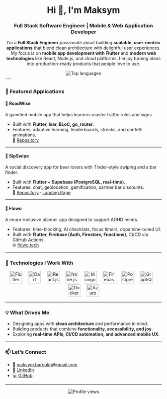 <h1 align="center">Hi 👋, I'm Maksym</h1>
<h3 align="center">Full Stack Software Engineer | Mobile & Web Application Developer</h3>

<p align="center">
I’m a <strong>Full Stack Engineer</strong> passionate about building <strong>scalable, user-centric applications</strong> that blend clean architecture with delightful user experiences.  
My focus is on <strong>mobile app development with Flutter</strong> and <strong>modern web technologies</strong> like React, Node.js, and cloud platforms.  
I enjoy turning ideas into production-ready products that people love to use.
</p>
<div align="center">
  <img 
    src="https://github-readme-stats.vercel.app/api/top-langs?username=Zu9zwan9&layout=compact&langs_count=12&theme=dracula&hide_border=true&card_width=700" 
    alt="Top languages" 
  />
</div>
---

### 🌟 Featured Applications

#### 🚗 RoadWise  
A gamified mobile app that helps learners master traffic rules and signs.  
- Built with **Flutter, Isar, BLoC, go_router**.  
- Features: adaptive learning, leaderboards, streaks, and confetti animations.  
🔗 [Repository](https://github.com/Zu9zwan9/roadwise)

---

#### 🍺 SipSwipe  
A social discovery app for beer lovers with Tinder-style swiping and a bar finder.  
- Built with **Flutter + Supabase (PostgreSQL, real-time)**.  
- Features: chat, geolocation, gamification, partner bar discounts.  
🔗 [Repository](https://github.com/Zu9zwan9/bartinder) · [Landing Page](https://zu9zwan9.github.io/sipswipe-landing/)

---

#### 🧠 Flowo  
A neuro-inclusive planner app designed to support ADHD minds.  
- Features: time-blocking, AI checklists, focus timers, dopamine-tuned UI.  
- Built with **Flutter, Firebase (Auth, Firestore, Functions)**, CI/CD via GitHub Actions.  
🌐 [flowo.tech](https://flowo.tech)

---

### 🧰 Technologies I Work With

<div align="center">
  <img src="https://cdn.jsdelivr.net/gh/devicons/devicon/icons/flutter/flutter-original.svg" height="40" title="Flutter" />
  <img width="12" />
  <img src="https://cdn.jsdelivr.net/gh/devicons/devicon/icons/dart/dart-original.svg" height="40" title="Dart" />
  <img width="12" />
  <img src="https://cdn.jsdelivr.net/gh/devicons/devicon/icons/react/react-original.svg" height="40" title="React.js" />
  <img width="12" />
  <img src="https://cdn.jsdelivr.net/gh/devicons/devicon/icons/nodejs/nodejs-original.svg" height="40" title="Node.js" />
  <img width="12" />
  <img src="https://cdn.jsdelivr.net/gh/devicons/devicon/icons/mongodb/mongodb-original.svg" height="40" title="MongoDB" />
  <img width="12" />
  <img src="https://cdn.jsdelivr.net/gh/devicons/devicon/icons/firebase/firebase-plain.svg" height="40" title="Firebase" />
  <img width="12" />
  <img src="https://cdn.jsdelivr.net/gh/devicons/devicon/icons/postgresql/postgresql-original.svg" height="40" title="PostgreSQL" />
  <img width="12" />
  <img src="https://cdn.jsdelivr.net/gh/devicons/devicon/icons/graphql/graphql-plain.svg" height="40" title="GraphQL" />
  <img width="12" />
  <img src="https://cdn.jsdelivr.net/gh/devicons/devicon/icons/docker/docker-original.svg" height="40" title="Docker" />
  <img width="12" />
  <img src="https://cdn.jsdelivr.net/gh/devicons/devicon/icons/azure/azure-original.svg" height="40" title="Azure" />
</div>

---

### 💡 What Drives Me
- Designing apps with **clean architecture** and performance in mind.  
- Building products that combine **functionality, accessibility, and joy**.  
- Exploring **real-time APIs, CI/CD automation, and advanced mobile UX**.  

---

### 📫 Let’s Connect
- 📧 [maksym.bardakh@gmail.com](mailto:maksym.bardakh@gmail.com)  
- 💼 [LinkedIn](https://www.linkedin.com/in/maksym-ivko)  
- 💻 [GitHub](https://github.com/Zu9zwan9)  

---

<p align="center">
  <img src="https://komarev.com/ghpvc/?username=Zu9zwan9&style=flat-square&color=blue" alt="Profile views" />
</p>
